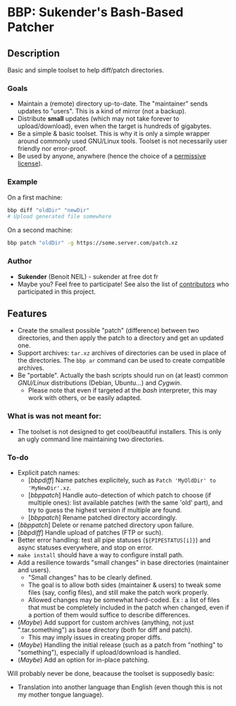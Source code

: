 # BBP: Sukender's Bash-Based Patcher

## Description
Basic and simple toolset to help diff/patch directories.

### Goals
- Maintain a (remote) directory up-to-date. The "maintainer" sends updates to "users". This is a kind of mirror (not a backup).
- Distribute **small** updates (which may not take forever to upload/download), even when the target is hundreds of gigabytes.
- Be a simple & basic toolset. This is why it is only a simple wrapper around commonly used GNU/Linux tools. Toolset is not necessarily user friendly nor error-proof.
- Be used by anyone, anywhere (hence the choice of a [permissive license](COPYING.txt)).

### Example
On a first machine:
```bash
bbp diff "oldDir" "newDir"
# Upload generated file somewhere
```

On a second machine:
```bash
bbp patch "oldDir" -g https://some.server.com/patch.xz
```

### Author
- **Sukender** (Benoit NEIL) - sukender at free dot fr
- Maybe you? Feel free to participate!
See also the list of [contributors](https://github.com/Sukender/bash-based-patcher/contributors) who participated in this project.

## Features
- Create the smallest possible "patch" (difference) between two directories, and then apply the patch to a directory and get an updated one.
- Support archives: ```tar.xz``` archives of directories can be used in place of the directories. The ```bbp ar``` command can be used to create compatible archives.
- Be "portable". Actually the bash scripts should run on (at least) common *GNU/Linux* distributions (Debian, Ubuntu...) and *Cygwin*.
  - Please note that even if targeted at the *bash* interpreter, this may work with others, or be easily adapted.

### What is was not meant for:
- The toolset is not designed to get cool/beautiful installers. This is only an ugly command line maintaining two directories.

### To-do
- Explicit patch names:
  - [*bbpdiff*] Name patches explicitely, such as ```Patch 'MyOldDir' to 'MyNewDir'.xz```.
  - [*bbppatch*] Handle auto-detection of which patch to choose (if multiple ones): list available patches (with the same 'old' part), and try to guess the highest version if multiple are found.
  - [*bbppatch*] Rename patched directory accordingly.
- [*bbppatch*] Delete or rename patched directory upon failure.
- [*bbpdiff*] Handle upload of patches (FTP or such).
- Better error handling: test all pipe statuses (```${PIPESTATUS[i]}```) and async statuses everywhere, and stop on error.
- ```make install``` should have a way to configure install path.
- Add a resilience towards "small changes" in base directories (maintainer and users).
  - "Small changes" has to be clearly defined.
  - The goal is to allow both sides (maintainer & users) to tweak some files (say, config files), and still make the patch work properly.
  - Allowed changes may be somewhat hard-coded. Ex : a list of files that must be completely included in the patch when changed, even if a portion of them would suffice to describe differences.
- (*Maybe*) Add support for custom archives (anything, not just ".tar.something") as base directory (both for diff and patch).
  - This may imply issues in creating proper diffs.
- (*Maybe*) Handling the initial release (such as a patch from "nothing" to "something"), especially if upload/download is handled.
- (*Maybe*) Add an option for in-place patching.

Will probably never be done, beacause the toolset is supposedly basic:
  - Translation into another language than English (even though this is not my mother tongue language).
